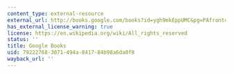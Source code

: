 ```yaml
---
content_type: external-resource
external_url: http://books.google.com/books?id=ygh9mkEppUMC&pg=PAfrontcover
has_external_license_warning: true
license: https://en.wikipedia.org/wiki/All_rights_reserved
status: ''
title: Google Books
uid: 79222768-3071-494a-8417-84b98a6da0f8
wayback_url: ''
---
```

